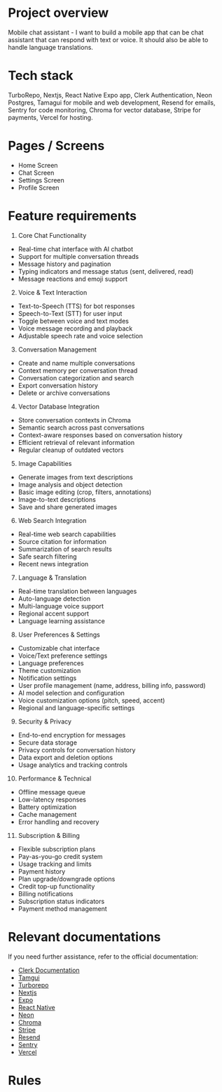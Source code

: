 # Project overview

Mobile chat assistant - I want to build a mobile app that can be chat assistant that can respond with text or voice. It should also be able to handle language translations.

# Tech stack

TurboRepo, Nextjs, React Native Expo app, Clerk Authentication, Neon Postgres, Tamagui for mobile and web development, Resend for emails, Sentry for code monitoring, Chroma for vector database, Stripe for payments, Vercel for hosting.

# Pages / Screens

- Home Screen
- Chat Screen
- Settings Screen
- Profile Screen

# Feature requirements

1. Core Chat Functionality

- Real-time chat interface with AI chatbot
- Support for multiple conversation threads
- Message history and pagination
- Typing indicators and message status (sent, delivered, read)
- Message reactions and emoji support

2. Voice & Text Interaction

- Text-to-Speech (TTS) for bot responses
- Speech-to-Text (STT) for user input
- Toggle between voice and text modes
- Voice message recording and playback
- Adjustable speech rate and voice selection

3. Conversation Management

- Create and name multiple conversations
- Context memory per conversation thread
- Conversation categorization and search
- Export conversation history
- Delete or archive conversations

4. Vector Database Integration

- Store conversation contexts in Chroma
- Semantic search across past conversations
- Context-aware responses based on conversation history
- Efficient retrieval of relevant information
- Regular cleanup of outdated vectors

5. Image Capabilities

- Generate images from text descriptions
- Image analysis and object detection
- Basic image editing (crop, filters, annotations)
- Image-to-text descriptions
- Save and share generated images

6. Web Search Integration

- Real-time web search capabilities
- Source citation for information
- Summarization of search results
- Safe search filtering
- Recent news integration

7. Language & Translation

- Real-time translation between languages
- Auto-language detection
- Multi-language voice support
- Regional accent support
- Language learning assistance

8. User Preferences & Settings

- Customizable chat interface
- Voice/Text preference settings
- Language preferences
- Theme customization
- Notification settings
- User profile management (name, address, billing info, password)
- AI model selection and configuration
- Voice customization options (pitch, speed, accent)
- Regional and language-specific settings

9. Security & Privacy

- End-to-end encryption for messages
- Secure data storage
- Privacy controls for conversation history
- Data export and deletion options
- Usage analytics and tracking controls

10. Performance & Technical

- Offline message queue
- Low-latency responses
- Battery optimization
- Cache management
- Error handling and recovery

11. Subscription & Billing

- Flexible subscription plans
- Pay-as-you-go credit system
- Usage tracking and limits
- Payment history
- Plan upgrade/downgrade options
- Credit top-up functionality
- Billing notifications
- Subscription status indicators
- Payment method management

# Relevant documentations

If you need further assistance, refer to the official documentation:

- [Clerk Documentation](https://clerk.com/docs)
- [Tamgui](https://tamagui.dev/docs/)
- [Turborepo](https://turbo.build/repo/docs)
- [Nextjs](https://nextjs.org/docs)
- [Expo](https://docs.expo.dev/)
- [React Native](https://reactnative.dev/docs/)
- [Neon](https://neon.tech/docs)
- [Chroma](https://docs.trychroma.com/)
- [Stripe](https://docs.stripe.com/)
- [Resend](https://resend.com/docs/)
- [Sentry](https://docs.sentry.io/)
- [Vercel](https://vercel.com/docs)

# Rules
